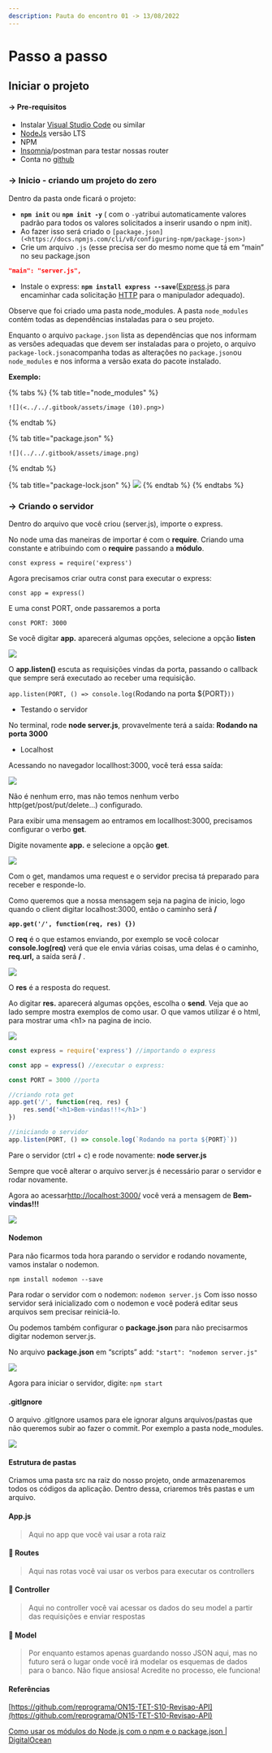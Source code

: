 ```yaml
---
description: Pauta do encontro 01 -> 13/08/2022
---
```


# Passo a passo

## Iniciar o projeto

#### → Pre-requisitos

* Instalar [Visual Studio Code](https://code.visualstudio.com/) ou similar
* [NodeJs](https://nodejs.org/en/) versão LTS
* NPM
* [Insomnia](https://insomnia.rest/download)/postman para testar nossas router
* Conta no [github](https://github.com/users/rayanepimentel/projects/2/views/github.com)

### → Inicio - criando um projeto do zero

Dentro da pasta onde ficará o projeto:

* **`npm init`** ou **`npm init -y`** ( com o `-y`atribui automaticamente valores padrão para todos os valores solicitados a inserir usando o npm init).
* Ao fazer isso será criado o `[package.json](<https://docs.npmjs.com/cli/v8/configuring-npm/package-json>)`
* Crie um arquivo `.js` (esse precisa ser do mesmo nome que tá em “main” no seu package.json

```json
"main": "server.js",
```

* Instale o express: **`npm install express --save`**([Express](https://expressjs.com/pt-br/).js para encaminhar cada solicitação [HTTP](https://github.com/reprograma/ON15-TET-S8-API-I/blob/main/material/API%20GET.pdf) para o manipulador adequado).

Observe que foi criado uma pasta node\_modules. A pasta `node_modules` contém todas as dependências instaladas para o seu projeto.

Enquanto o arquivo `package.json` lista as dependências que nos informam as versões adequadas que devem ser instaladas para o projeto, o arquivo `package-lock.json`acompanha todas as alterações no `package.json`ou `node_modules` e nos informa a versão exata do pacote instalado.

**Exemplo:**

{% tabs %}
{% tab title="node_modules" %}


``![](<../../.gitbook/assets/image (10).png>)``


{% endtab %}

{% tab title="package.json" %}


``![](../../.gitbook/assets/image.png)``


{% endtab %}

{% tab title="package-lock.json" %}
![](<../../.gitbook/assets/image (17).png>)
{% endtab %}
{% endtabs %}





### -> Criando o servidor

Dentro do arquivo que você criou (server.js), importe o express.

No node uma das maneiras de importar é com o **require**. Criando uma constante e atribuindo com o **require** passando a **módulo**.

`const express = require('express')`

Agora precisamos criar outra const para executar o express:

`const app = express()`

E uma const PORT, onde passaremos a porta

`const PORT: 3000`

Se você digitar **app.** aparecerá algumas opções, selecione a opção **listen**

![](<../../.gitbook/assets/image (23).png>)

O **app.listen()** escuta as requisições vindas da porta, passando o callback que sempre será executado ao receber uma requisição.

`app.listen(PORT, () => console.log(`Rodando na porta ${PORT}`))`

* Testando o servidor

No terminal, rode **node server.js**, provavelmente terá a saída: **Rodando na porta 3000**

* Localhost

Acessando no navegador locallhost:3000, você terá essa saída:

![](<../../.gitbook/assets/image (27).png>)

Não é nenhum erro, mas não temos nenhum verbo http(get/post/put/delete…) configurado.

Para exibir uma mensagem ao entramos em locallhost:3000, precisamos configurar o verbo **get**.

Digite novamente **app.** e selecione a opção **get**.

![](<../../.gitbook/assets/image (35).png>)

Com o get, mandamos uma request e o servidor precisa tá preparado para receber e responde-lo.

Como queremos que a nossa mensagem seja na pagina de inicio, logo quando o client digitar localhost:3000, então o caminho será **/**

**`app.get('/', function(req, res) {})`**

O **req** é o que estamos enviando, por exemplo se você colocar **console.log(req)** verá que ele envia várias coisas, uma delas é o caminho, **req.url,** a saída será **/** .

![](<../../.gitbook/assets/image (31).png>)

O **res** é a resposta do request.

Ao digitar **res.** aparecerá algumas opções, escolha o **send**. Veja que ao lado sempre mostra exemplos de como usar. O que vamos utilizar é o html, para mostrar uma \<h1> na pagina de incio.

![](https://www.notion.so/signed/https%3A%2F%2Fs3-us-west-2.amazonaws.com%2Fsecure.notion-static.com%2F76c7d47c-b4c4-40e9-b37e-c5e292341e42%2FUntitled.png?table=block\&id=a5ee125a-389f-4510-80e8-03db9a4e0e3b\&spaceId=3ee2fe05-6cb1-406d-bfee-46b0715b4f97\&name=Untitled.png\&userId=cd2abc8c-972b-4e68-8256-2c95afcacb09\&cache=v2)



```jsx
const express = require('express') //importando o express

const app = express() //executar o express:

const PORT = 3000 //porta

//criando rota get
app.get('/', function(req, res) {
    res.send('<h1>Bem-vindas!!!</h1>')
})

//iniciando o servidor
app.listen(PORT, () => console.log(`Rodando na porta ${PORT}`)) 
```

Pare o servidor (ctrl + c) e rode novamente: **node server.js**

Sempre que você alterar o arquivo server.js é necessário parar o servidor e rodar novamente.

Agora ao acessar[http://localhost:3000/](http://localhost:3000/) você verá a mensagem de **Bem-vindas!!!**

![](<../../.gitbook/assets/image (16).png>)

#### Nodemon

Para não ficarmos toda hora parando o servidor e rodando novamente, vamos instalar o nodemon.

`npm install nodemon --save`

Para rodar o servidor com o nodemon: `nodemon server.js` Com isso nosso servidor será inicializado com o nodemon e você poderá editar seus arquivos sem precisar reiniciá-lo.

Ou podemos também configurar o **package.json** para não precisarmos digitar nodemon server.js.

No arquivo **package.json** em “scripts” add: `"start": "nodemon server.js"`

![](<../../.gitbook/assets/image (3).png>)

Agora para iniciar o servidor, digite: `npm start`

#### .gitIgnore

O arquivo .gitIgnore usamos para ele ignorar alguns arquivos/pastas que não queremos subir ao fazer o commit. Por exemplo a pasta node\_modules.

![](<../../.gitbook/assets/image (4).png>)

#### Estrutura de pastas

Criamos uma pasta src na raiz do nosso projeto, onde armazenaremos todos os códigos da aplicação. Dentro dessa, criaremos três pastas e um arquivo.

#### App.js

> Aqui no app que você vai usar a rota raiz

#### 📂 Routes

> Aqui nas rotas você vai usar os verbos para executar os controllers

#### 📂 Controller

> Aqui no controller você vai acessar os dados do seu model a partir das requisições e enviar respostas

#### 📂 Model

> Por enquanto estamos apenas guardando nosso JSON aqui, mas no futuro será o lugar onde você irá modelar os esquemas de dados para o banco. Não fique ansiosa! Acredite no processo, ele funciona!

#### Referências

[https://github.com/reprograma/ON15-TET-S10-Revisao-API](https://github.com/reprograma/ON15-TET-S10-Revisao-API)

[Como usar os módulos do Node.js com o npm e o package.json | DigitalOcean](https://www.digitalocean.com/community/tutorials/how-to-use-node-js-modules-with-npm-and-package-json-pt)
